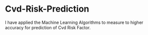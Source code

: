 # Cvd-Risk-Prediction
I have applied the Machine Learning Algorithms to measure to higher accuracy for prediction of Cvd Risk Factor.
